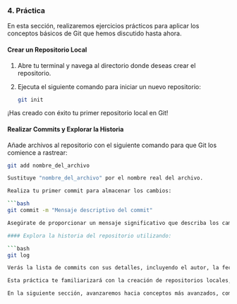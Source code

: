 ### 4. Práctica

En esta sección, realizaremos ejercicios prácticos para aplicar los conceptos básicos de Git que hemos discutido hasta ahora.

#### Crear un Repositorio Local

1. Abre tu terminal y navega al directorio donde deseas crear el repositorio.
   
2. Ejecuta el siguiente comando para iniciar un nuevo repositorio:

   ```bash
   git init

¡Has creado con éxito tu primer repositorio local en Git!

#### Realizar Commits y Explorar la Historia

Añade archivos al repositorio con el siguiente comando para que Git los comience a rastrear:

```bash
git add nombre_del_archivo

Sustituye "nombre_del_archivo" por el nombre real del archivo.

Realiza tu primer commit para almacenar los cambios:

```bash
git commit -m "Mensaje descriptivo del commit"

Asegúrate de proporcionar un mensaje significativo que describa los cambios realizados.

#### Explora la historia del repositorio utilizando:

```bash
git log

Verás la lista de commits con sus detalles, incluyendo el autor, la fecha y el mensaje asociado.

Esta práctica te familiarizará con la creación de repositorios locales, la realización de commits y la exploración del historial. 

En la siguiente sección, avanzaremos hacia conceptos más avanzados, como trabajar con repositorios remotos y ramas.